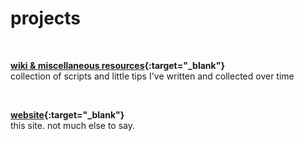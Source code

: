 # projects

<br>

**[wiki & miscellaneous resources](https://github.com/JakeIsMeh/wiki-and-misc-resources){:target="_blank"}**<br>
collection of scripts and little tips I've written and collected over time

<br>

**[website](https://github.com/JakeIsMeh/jakeismeh.github.io){:target="_blank"}**<br>
this site. not much else to say.

<br>

